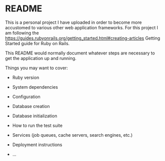# README

This is a personal project I have uploaded in order to become more accustomed to various other web application frameworks. For this project I am following the https://guides.rubyonrails.org/getting_started.html#creating-articles Getting Started guide for Ruby on Rails.

This README would normally document whatever steps are necessary to get the
application up and running.

Things you may want to cover:

* Ruby version

* System dependencies

* Configuration

* Database creation

* Database initialization

* How to run the test suite

* Services (job queues, cache servers, search engines, etc.)

* Deployment instructions

* ...
